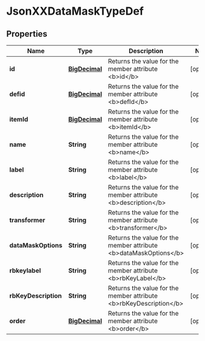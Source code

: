 
# JsonXXDataMaskTypeDef

## Properties
Name | Type | Description | Notes
------------ | ------------- | ------------- | -------------
**id** | [**BigDecimal**](BigDecimal.md) | Returns the value for the member attribute &lt;b&gt;id&lt;/b&gt; |  [optional]
**defid** | [**BigDecimal**](BigDecimal.md) | Returns the value for the member attribute &lt;b&gt;defId&lt;/b&gt; |  [optional]
**itemId** | [**BigDecimal**](BigDecimal.md) | Returns the value for the member attribute &lt;b&gt;itemId&lt;/b&gt; |  [optional]
**name** | **String** | Returns the value for the member attribute &lt;b&gt;name&lt;/b&gt; |  [optional]
**label** | **String** | Returns the value for the member attribute &lt;b&gt;label&lt;/b&gt; |  [optional]
**description** | **String** | Returns the value for the member attribute &lt;b&gt;description&lt;/b&gt; |  [optional]
**transformer** | **String** | Returns the value for the member attribute &lt;b&gt;transformer&lt;/b&gt; |  [optional]
**dataMaskOptions** | **String** | Returns the value for the member attribute &lt;b&gt;dataMaskOptions&lt;/b&gt; |  [optional]
**rbkeylabel** | **String** | Returns the value for the member attribute &lt;b&gt;rbKeyLabel&lt;/b&gt; |  [optional]
**rbKeyDescription** | **String** | Returns the value for the member attribute &lt;b&gt;rbKeyDescription&lt;/b&gt; |  [optional]
**order** | [**BigDecimal**](BigDecimal.md) | Returns the value for the member attribute &lt;b&gt;order&lt;/b&gt; |  [optional]



